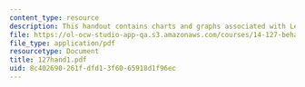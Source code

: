 ```yaml
---
content_type: resource
description: This handout contains charts and graphs associated with Lecture 12.
file: https://ol-ocw-studio-app-qa.s3.amazonaws.com/courses/14-127-behavioral-economics-and-finance-spring-2004/8c402690261fdfd13f6065918d1f96ec_127hand1.pdf
file_type: application/pdf
resourcetype: Document
title: 127hand1.pdf
uid: 8c402690-261f-dfd1-3f60-65918d1f96ec
---
```

